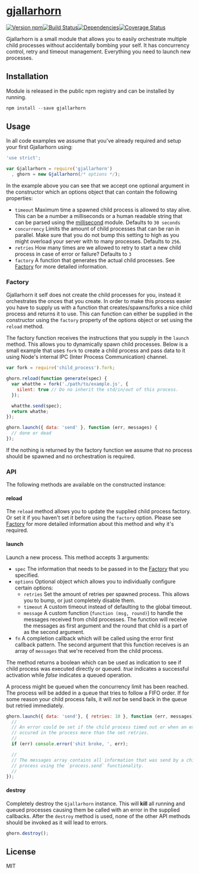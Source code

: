 # [gjallarhorn](https://youtu.be/uEekQYXh5vg)

[![Version npm][version]](http://browsenpm.org/package/gjallarhorn)[![Build Status][build]](https://travis-ci.org/3rd-Eden/gjallarhorn)[![Dependencies][david]](https://david-dm.org/3rd-Eden/gjallarhorn)[![Coverage Status][cover]](https://coveralls.io/r/3rd-Eden/gjallarhorn?branch=master)

[version]: https://img.shields.io/npm/v/gjallarhorn.svg?style=flat-square
[build]: https://img.shields.io/travis/3rd-Eden/gjallarhorn/master.svg?style=flat-square
[david]: https://img.shields.io/david/3rd-Eden/gjallarhorn.svg?style=flat-square
[cover]: https://img.shields.io/coveralls/3rd-Eden/gjallarhorn/master.svg?style=flat-square

Gjallarhorn is a small module that allows you to easily orchestrate multiple
child processes without accidentally bombing your self. It has concurrency
control, retry and timeout management. Everything you need to launch new
processes.

## Installation

Module is released in the public npm registry and can be installed by running.

```js
npm install --save gjallarhorn
```

## Usage

In all code examples we assume that you've already required and setup your first
Gjallarhorn using:

```js
'use strict';

var Gjallarhorn = require('gjallarhorn')
  , ghorn = new Gjallarhorn(/* options */);
```

In the example above you can see that we accept one optional argument in the
constructor which an options object that can contain the following properties:

- `timeout` Maximum time a spawned child process is allowed to stay alive. This
  can be a number a milliseconds or a human readable string that can be parsed
  using the [millisecond](https://github.com/unshift/millisecond) module.
  Defaults to `30 seconds`
- `concurrency` Limits the amount of child processes that can be ran in
  parallel. Make sure that you do not bump this setting to high as you might
  overload your server with to many processes. Defaults to `256`.
- `retries` How many times are we allowed to retry to start a new child process
  in case of error or failure? Defaults to `3`
- `factory` A function that generates the actual child processes. See
  [Factory](#factory) for more detailed information.

### Factory

Gjallarhorn it self does not create the child processes for you, instead it
orchestrates the onces that you create. In order to make this process easier you
have to supply us with a function that creates/spawns/forks a nice child process
and returns it to use. This can function can either be supplied in the
constructor using the `factory` property of the options object or set using the
`reload` method.

The factory function receives the instructions that you supply in the `launch`
method. This allows you to dynamically spawn child processes. Below is a small
example that uses `fork` to create a child process and pass data to it using
Node's internal IPC (Inter Process Communication) channel.

```js
var fork = require('child_process').fork;

ghorn.reload(function generate(spec) {
  var whatthe = fork('./path/to/example.js', {
    silent: true // Do no inherit the std/in/out of this process.
  });

  whatthe.send(spec);
  return whathe;
});

ghorn.launch({ data: 'send' }, function (err, messages) {
  // done or dead
});
```

If the nothing is returned by the factory function we assume that no process
should be spawned and no orchestration is required.

### API

The following methods are available on the constructed instance:

#### reload

The `reload` method allows you to update the supplied child process factory. Or
set it if you haven't set it before using the `factory` option. Please see
[Factory](#factory) for more detailed information about this method and why it's
required.

#### launch

Launch a new process. This method accepts 3 arguments:

- `spec` The information that needs to be passed in to the [Factory](#factory)
  that you specified.
- `options` Optional object which allows you to individually configure certain
  options:
  - `retries` Set the amount of retries per spawned process. This allows you to
    bump, or just completely disable them.
  - `timeout` A custom timeout instead of defaulting to the global timeout.
  - `message` A custom function (`function (msg, round)`) to handle the messages
    received from child processes. The function will receive the messages as first
    argument and the round that child is a part of as the second argument.
- `fn` A completion callback which will be called using the error first callback
  pattern. The second argument that this function receives is an array of
  `messages` that we're received from the child process.

The method returns a boolean which can be used as indication to see if child
process was executed directly or queued. *true* indicates a successful
activation while *false* indicates a queued operation.

A process might be queued when the concurrency limit has been reached. The
process will be added in a queue that tries to follow a FIFO order. If for some
reason your child process fails, it will *not* be send back in the queue but
retried immediately.

```js
ghorn.launch({ data: 'send'}, { retries: 10 }, function (err, messages) {
  //
  // An error could be set if the child process timed out or when an exception
  // occured in the process more than the set retries.
  //
  if (err) console.error('shit broke, ', err);

  //
  // The messages array contains all information that was send by a child
  // process using the `process.send` functionality.
  //
});
```

#### destroy

Completely destroy the `Gjallarhorn` instance. This will **kill** all running
and queued processes causing them be called with an error in the supplied
callbacks. After the `destroy` method is used, none of the other API methods
should be invoked as it will lead to errors.

```js
ghorn.destroy();
```

## License

MIT
